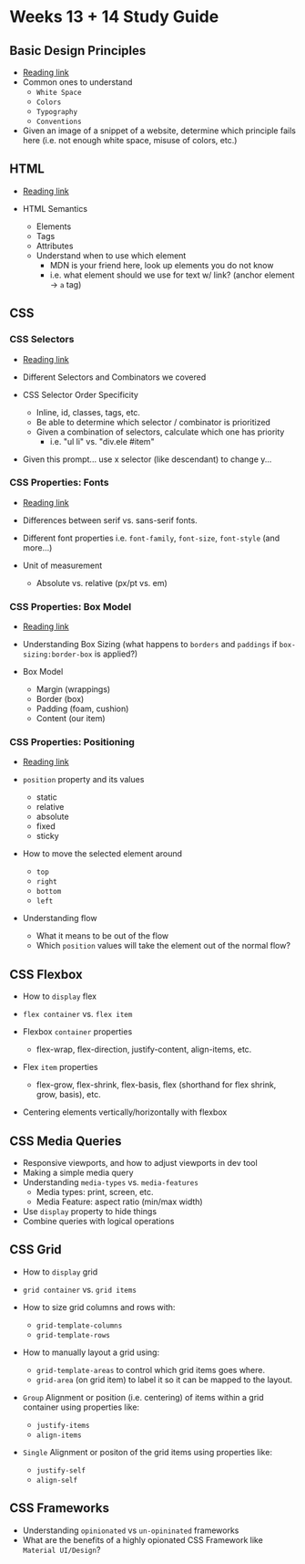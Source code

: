 # Weeks 13 + 14 Study Guide

## Basic Design Principles
- [Reading link](https://open.appacademy.io/learn/js-py---pt-may-2023-online/week-13---html-and-css/design-principles)
- Common ones to understand
  - `White Space`
  - `Colors`
  - `Typography`
  - `Conventions`
- Given an image of a snippet of a website, determine which principle fails here (i.e. not enough white space, misuse of colors, etc.)


## HTML
- [Reading link](https://open.appacademy.io/learn/js-py---pt-may-2023-online/week-13---html-and-css/basics-of-html)

- HTML Semantics
  - Elements
  - Tags
  - Attributes
  - Understand when to use which element
    - MDN is your friend here, look up elements you do not know
    - i.e. what element should we use for text w/ link? (anchor element -> `a` tag)


## CSS

### CSS Selectors
- [Reading link](https://open.appacademy.io/learn/js-py---pt-may-2023-online/week-13---html-and-css/css-selectors)

- Different Selectors and Combinators we covered

- CSS Selector Order Specificity
  - Inline, id, classes, tags, etc.
  - Be able to determine which selector / combinator is prioritized
  - Given a combination of selectors, calculate which one has priority
    - i.e. "ul li" vs. "div.ele #item"

- Given this prompt... use x selector (like descendant) to change y...

### CSS Properties: Fonts
- [Reading link](https://open.appacademy.io/learn/js-py---pt-may-2023-online/week-13---html-and-css/css--type--properties-and-imports)
  
- Differences between serif vs. sans-serif fonts.
  
- Different font properties i.e. `font-family`, `font-size`, `font-style` (and more...)

- Unit of measurement
  - Absolute vs. relative (px/pt vs. em)


### CSS Properties: Box Model
- [Reading link](https://open.appacademy.io/learn/js-py---pt-may-2023-online/week-13---html-and-css/the-box-model)

- Understanding Box Sizing (what happens to `borders` and `paddings` if `box-sizing:border-box` is applied?)
- Box Model
  - Margin (wrappings)
  - Border (box)
  - Padding (foam, cushion)
  - Content (our item)

### CSS Properties: Positioning
- [Reading link](https://open.appacademy.io/learn/js-py---pt-may-2023-online/week-13---html-and-css/css-positioning)

- `position` property and its values
  - static
  - relative
  - absolute
  - fixed
  - sticky
- How to move the selected element around
  - `top`
  - `right`
  - `bottom`
  - `left`
- Understanding flow
  - What it means to be out of the flow
  - Which `position` values will take the element out of the normal flow?

## CSS Flexbox
- How to `display` flex
- `flex container` vs. `flex item`
- Flexbox `container` properties
  - flex-wrap, flex-direction, justify-content, align-items, etc.

- Flex `item` properties
  - flex-grow, flex-shrink, flex-basis, flex (shorthand for flex shrink, grow, basis), etc.

- Centering elements vertically/horizontally with flexbox

## CSS Media Queries

- Responsive viewports, and how to adjust viewports in dev tool
- Making a simple media query
- Understanding `media-types` vs. `media-features`
  - Media types: print, screen, etc.
  - Media Feature: aspect ratio (min/max width)
- Use `display` property to hide things
- Combine queries with logical operations


## CSS Grid
- How to `display` grid
- `grid container` vs. `grid items`
- How to size grid columns and rows with:
  - `grid-template-columns`
  - `grid-template-rows`
- How to manually layout a grid using:
  - `grid-template-areas` to control which grid items goes where.
  - `grid-area` (on grid item) to label it so it can be mapped to the layout.

- `Group` Alignment or position (i.e. centering) of items within a grid container using properties like:
  - `justify-items` 
  - `align-items`

- `Single` Alignment or positon of the grid items using properties like:
  - `justify-self`
  - `align-self`


## CSS Frameworks
- Understanding `opinionated` vs `un-opininated` frameworks
- What are the benefits of a highly opionated CSS Framework like `Material UI/Design`?
